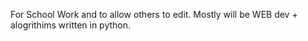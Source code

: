 For School Work and to allow others to edit.
Mostly will be WEB dev + alogrithims written in python.
